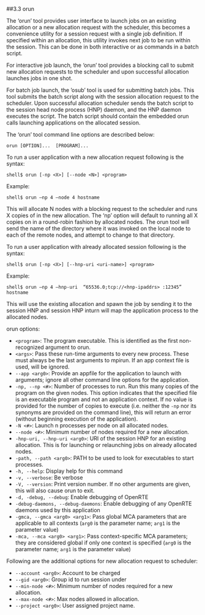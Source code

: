 ##3.3 orun

The ‘orun’ tool provides user interface to launch jobs on an existing allocation or a new allocation request with the scheduler, this becomes a convenience utility for a session request with a single job definition.  If specified within an allocation, this utility invokes next job to be run within the session.  This can be done in both interactive or as commands in a batch script. 

For interactive job launch, the ‘orun’ tool provides a blocking call to submit new allocation requests to the scheduler and upon successful allocation launches jobs in one shot.

For batch job launch, the ’osub’ tool is used for submitting batch jobs.  This tool submits the batch script along with the session allocation request to the scheduler. Upon successful allocation scheduler sends the batch script to the session head node process (HNP) daemon, and the HNP daemon executes the script. The batch script should contain the embedded orun calls launching applications on the allocated session.

The ‘orun’ tool command line options are described below:
```
orun [OPTION]...  [PROGRAM]...
```

To run a user application with a new allocation request following is the syntax:
```
shell$ orun [-np <X>] [--node <N>] <program>
```

Example:
```
shell$ orun –np 4 –node 4 hostname
```

This will allocate N nodes with a blocking request to the scheduler and runs X copies of <program> in the new allocation. The ‘np’ option will default to running all X copies on in a round-robin fashion by allocated nodes. The orun tool will send the name of the directory where it was invoked on the local node to each of the remote nodes, and attempt to change to that directory.

To run a user application with already allocated session following is the syntax:
```
shell$ orun [-np <X>] [--hnp-uri <uri-name>] <program>
```

Example:
```
shell$ orun –np 4 –hnp-uri  “65536.0;tcp://<hnp-ipaddrs> :12345” hostname
```

This will use the existing allocation and spawn the job by sending it to the session HNP and session HNP inturn will map the application process to the allocated nodes.

orun options:

* `<program>`: The program executable. This is identified as the first non-recognized argument to orun.
* `<args>`: Pass these run-time arguments to every new process. These must always be the last arguments to mpirun. If an app  context file is used, <args> will be ignored.
* `--app <arg0>`: Provide an appfile for the application to launch with arguments; ignore all other command line options for the application.
* `-np, --np <#>`: Number of processes to run. Run this many copies of the program on the given nodes. This option indicates that the specified file is an executable program and not an application context. If no value is provided for the number of copies to execute (i.e. neither the `-np` nor its synonyms are provided on the command line), this will return an error (without beginning execution of the application).
* `-N <#>`: Launch n processes per node on all allocated nodes.
* `--node <#>`: Minimum number of nodes required for a new allocation.
* `-hnp-uri, --hnp-uri <arg0>`: URI of the session HNP for an existing allocation. This is for launching or relaunching jobs on already allocated nodes.
* `-path, --path <arg0>`: PATH to be used to look for executables to start processes.
* `-h, --help`: Display help for this command
* `-v, --verbose`: Be verbose
* `-V, --version`: Print version number. If no other arguments are given, this will also cause orun to exit.
* `-d, -debug, --debug`: Enable debugging of OpenRTE
* `-debug-daemons, --debug-daemons`: Enable debugging of any OpenRTE daemons used by this application
* `-gmca, --gmca <arg0> <arg1>`: Pass global MCA parameters that are applicable to all contexts (`arg0` is the parameter name; `arg1` is the parameter value)
* `-mca, --mca <arg0> <arg1>`: Pass context-specific MCA parameters; they are considered global if only one context is specified (`arg0` is the parameter name; `arg1` is the parameter value)

Following are the additional options for new allocation request to scheduler:

* `--account <arg0>`: Account to be charged
* `--gid <arg0>`: Group id to run session under
* `--min-node <#>`: Minimum number of nodes required for a new allocation.
* `--max-node <#>`: Max nodes allowed in allocation.
* `--project <arg0>`: User assigned project name.
